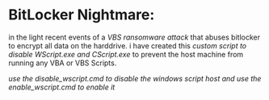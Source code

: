 # BitLocker Nightmare:

in the light recent events of a *VBS ransomware attack* that abuses bitlocker to encrypt all data on the harddrive. i have created this *custom script to disable WScript.exe and CScript.exe* to prevent the host machine from running any VBA or VBS Scripts.

*use the disable_wscript.cmd to disable the windows script host and use the enable_wscript.cmd to enable it* 
